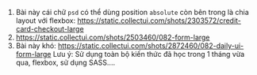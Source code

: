 1. Bài này cái chữ `psd` có thể dùng position `absolute` còn bên trong là chia layout với flexbox: https://static.collectui.com/shots/2303572/credit-card-checkout-large
2. https://static.collectui.com/shots/2503460/082-form-large
3. Bài này khó: https://static.collectui.com/shots/2872460/082-daily-ui-form-large
   Lưu ý: Sử dụng toàn bộ kiến thức đã học trong 1 tháng vừa qua, flexbox, sử dụng SASS....
